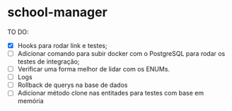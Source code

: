 # school-manager

TO DO:
- [x] Hooks para rodar link e testes;
- [ ] Adicionar comando para subir docker com o PostgreSQL para rodar os testes de integração;
- [ ] Verificar uma forma melhor de lidar com os ENUMs.
- [ ] Logs
- [ ] Rollback de querys na base de dados
- [ ] Adicionar método clone nas entitades para testes com base em memória
